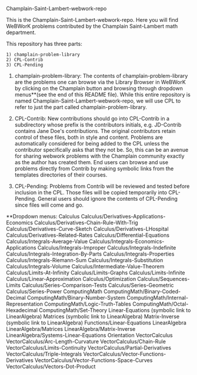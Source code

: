 Champlain-Saint-Lambert-webwork-repo

This is the Champlain-Saint-Lambert-webwork-repo. Here you will find WeBWorK problems contributed by the Champlain Saint-Lambert math department.

This repository has three parts:

    1) champlain-problem-library
    2) CPL-Contrib
    3) CPL-Pending

1) champlain-problem-library:
The contents of champlain-problem-library are the problems one can browse via the Library Browser in WeBWorK by clicking on the Champlain button and browsing through dropdown menus**(see the end of this README file). While this entire repository is named Champlain-Saint-Lambert-webwork-repo, we will use CPL to refer to just the part called champlain-problem-library.

2) CPL-Contrib:
New contributions should go into CPL-Contrib in a subdirectory whose prefix is the contributors initials, e.g. JD-Contrib contains Jane Doe's contributions.
The original contributors retain control of these files, both in style and content. Problems are automatically considered for being added to the CPL unless the contributor specifically asks that they not be. So, this can be an avenue for sharing webwork problems with the Champlain community exactly as the author has created them. End users can browse and use problems directly from Contrib by making symbolic links from the templates directories of their courses.

3) CPL-Pending:
Problems from Contrib will be reviewed and tested before inclusion in the CPL. Those files will be copied temporarily into CPL-Pending. General users should ignore the contents of CPL-Pending since files will come and go.

**Dropdown menus:
  Calculus
	Calculus/Derivatives-Applications-Economics
	Calculus/Derivatives-Chain-Rule-With-Trig 
	Calculus/Derivatives-Curve-Sketch 
	Calculus/Derivatives-LHospital 
	Calculus/Derivatives-Related-Rates 
	Calculus/Differential-Equations 
	Calculus/Integrals-Average-Value 
	Calculus/Integrals-Economics-Applications 
	Calculus/Integrals-Improper 
	Calculus/Integrals-Indefinite 
	Calculus/Integrals-Integration-By-Parts 
	Calculus/Integrals-Properties 
	Calculus/Integrals-Riemann-Sum 
	Calculus/Integrals-Substitution 
	Calculus/Integrals-Volume 
	Calculus/Intermediate-Value-Theorem 
	Calculus/Limits-At-Infinity 
	Calculus/Limits-Graphs 
	Calculus/Limits-Infinite 
	Calculus/Linear-Approximation 
	Calculus/Optimization 
	Calculus/Sequences-Limits 
	Calculus/Series-Comparison-Tests 
	Calculus/Series-Geometric 
	Calculus/Series-Power 
  ComputingMath
 	ComputingMath/Binary-Coded-Decimal
	ComputingMath/Binary-Number-System
	ComputingMath/Internal-Representation
	ComputingMath/Logic-Truth-Tables
	ComputingMath/Octal-Hexadecimal
	ComputingMath/Set-Theory
	Linear-Equations (symbolic link to LinearAlgebra)
	Matrices  (symbolic link to LinearAlgebra)
	Matrix-Inverse  (symbolic link to LinearAlgebra)
  Functions/Linear-Equations
  LinearAlgebra
	LinearAlgebra/Matrices
	LinearAlgebra/Matrix-Inverse
	LinearAlgebra/Systems-Linear-Equations
  Orientation
  VectorCalculus
 	VectorCalculus/Arc-Length-Curvature
	VectorCalculus/Chain-Rule
	VectorCalculus/Limits-Continuity
	VectorCalculus/Partial-Derivatives
	VectorCalculus/Triple-Integrals
	VectorCalculus/Vector-Functions-Derivatives
	VectorCalculus/Vector-Functions-Space-Curves
	VectorCalculus/Vectors-Dot-Product


